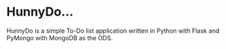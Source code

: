 # HunnyDo...
HunnyDo is a simple To-Do list application written in Python with Flask and PyMongo with MongoDB as the ODS.

[logo]:https://github.com/vhajdari/hunnydo/blob/master/app/static/img/winnie.jpg
